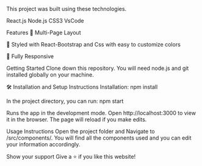 This project was built using these technologies.

React.js
Node.js
CSS3
VsCode

Features
📖 Multi-Page Layout

🎨 Styled with React-Bootstrap and Css with easy to customize colors

📱 Fully Responsive

Getting Started
Clone down this repository. You will need node.js and git installed globally on your machine.

🛠 Installation and Setup Instructions
Installation: npm install

In the project directory, you can run: npm start

Runs the app in the development mode.
Open http://localhost:3000 to view it in the browser. The page will reload if you make edits.

Usage Instructions
Open the project folder and Navigate to /src/components/.
You will find all the components used and you can edit your information accordingly.

Show your support
Give a ⭐ if you like this website!
